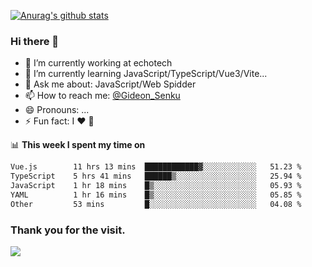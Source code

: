 [![Anurag's github stats](https://github-readme-stats.vercel.app/api?username=gideonsenku)](https://github.com/anuraghazra/github-readme-stats)
### Hi there 👋
- 🔭 I’m currently working at echotech
- 🌱 I’m currently learning JavaScript/TypeScript/Vue3/Vite...
- 💬 Ask me about: JavaScript/Web Spidder 
- 📫 How to reach me: [@Gideon_Senku](https://t.me/Gideon_Senku)
- 😄 Pronouns: ...
- ⚡ Fun fact: I ❤️ 🎵

📊 **This week I spent my time on**
<!--START_SECTION:waka-->

```txt
Vue.js        11 hrs 13 mins  ████████████▓░░░░░░░░░░░░   51.23 %
TypeScript    5 hrs 41 mins   ██████▒░░░░░░░░░░░░░░░░░░   25.94 %
JavaScript    1 hr 18 mins    █▒░░░░░░░░░░░░░░░░░░░░░░░   05.93 %
YAML          1 hr 16 mins    █▒░░░░░░░░░░░░░░░░░░░░░░░   05.85 %
Other         53 mins         █░░░░░░░░░░░░░░░░░░░░░░░░   04.08 %
```

<!--END_SECTION:waka-->


### Thank you for the visit.
![](http://profile-counter.glitch.me/gideonsenku/count.svg)
<!--
**GideonSenku/GideonSenku** is a ✨ _special_ ✨ repository because its `README.md` (this file) appears on your GitHub profile.

Here are some ideas to get you started:

- 🔭 I’m currently working on ...
- 🌱 I’m currently learning ...
- 👯 I’m looking to collaborate on ...
- 🤔 I’m looking for help with ...
- 💬 Ask me about ...
- 📫 How to reach me: ...
- 😄 Pronouns: ...
- ⚡ Fun fact: ...
-->
